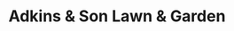 ---
title: "Adkins & Son Lawn & Garden"
url: /laurel/adkins-and-son-lawn-and-garden/
shop: trade
---